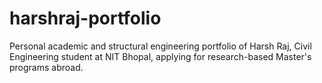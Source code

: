 # harshraj-portfolio
Personal academic and structural engineering portfolio of Harsh Raj, Civil Engineering student at NIT Bhopal, applying for research-based Master's programs abroad.
